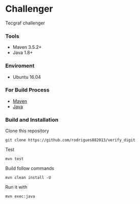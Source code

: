# Challenger  #

Tecgraf challenger

### Tools ###

* Maven 3.5.2+
* Java 1.8+


### Enviroment ###

* Ubuntu 16.04

### For Build Process ###

* [Maven](https://maven.apache.org/download.cgi)
* [Java](https://www.java.com/pt_BR/download/faq/java8.xml)

### Build and Installation ###

Clone this repository

    git clone https://github.com/rodrigues882013/verify_digit

Test

    mvn test
    
Build follow commands

    mvn clean install -U

Run it with

    mvn exec:java
